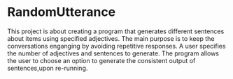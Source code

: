 # RandomUtterance
This project is about creating a program that generates different sentences about items using specified adjectives.
The main purpose is to keep the conversations enganging by avoiding repetitive responses. A user specifies the number of adjectives and sentences to generate.
The program allows the user to choose an option to generate the consistent output of sentences,upon re-running.

